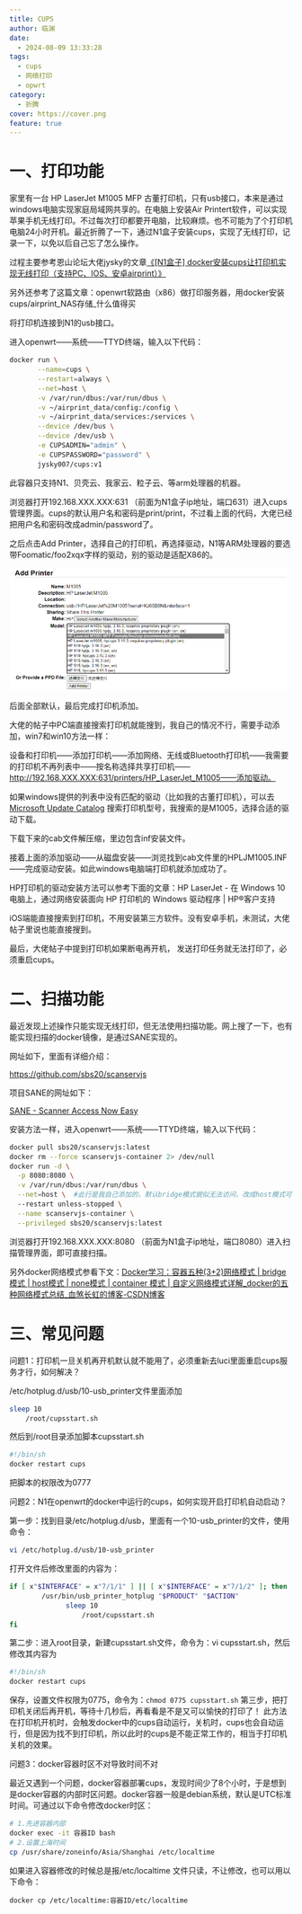 ```yaml
---
title: CUPS
author: 临渊
date:
  - 2024-08-09 13:33:28
tags:
  - cups
  - 网络打印
  - opwrt
category: 
  - 折腾
cover: https://cover.png
feature: true
---
```



# 一、打印功能

家里有一台 HP LaserJet M1005 MFP 古董打印机，只有usb接口，本来是通过windows电脑实现家庭局域网共享的。在电脑上安装Air Printert软件，可以实现苹果手机无线打印。不过每次打印都要开电脑，比较麻烦。也不可能为了个打印机电脑24小时开机。最近折腾了一下，通过N1盒子安装cups，实现了无线打印，记录一下，以免以后自己忘了怎么操作。

过程主要参考恩山论坛大佬jysky的文章[《[N1盒子] docker安装cups让打印机实现无线打印（支持PC、IOS、安卓airprint）》](https://www.right.com.cn/forum/thread-8220309-1-1.html)

另外还参考了这篇文章：openwrt软路由（x86）做打印服务器，用docker安装cups/airprint_NAS存储_什么值得买

将打印机连接到N1的usb接口。

进入openwrt——系统——TTYD终端，输入以下代码：

```bash
docker run \
       --name=cups \
       --restart=always \
       --net=host \
       -v /var/run/dbus:/var/run/dbus \
       -v ~/airprint_data/config:/config \
       -v ~/airprint_data/services:/services \
       --device /dev/bus \
       --device /dev/usb \
       -e CUPSADMIN="admin" \
       -e CUPSPASSWORD="password" \
       jysky007/cups:v1
```


此容器只支持N1、贝壳云、我家云、粒子云、等arm处理器的机器。

浏览器打开192.168.XXX.XXX:631 （前面为N1盒子ip地址，端口631）进入cups管理界面。cups的默认用户名和密码是print/print，不过看上面的代码，大佬已经把用户名和密码改成admin/password了。

之后点击Add Printer，选择自己的打印机，再选择驱动，N1等ARM处理器的要选带Foomatic/foo2xqx字样的驱动，别的驱动是适配X86的。

![img](https://raw.githubusercontent.com/anaconda110/MyPic/img/img/a0661f0e6e3ef787932c54e8100a4a79.png)

后面全部默认，最后完成打印机添加。

大佬的帖子中PC端直接搜索打印机就能搜到，我自己的情况不行，需要手动添加，win7和win10方法一样：

设备和打印机——添加打印机——添加网络、无线或Bluetooth打印机——我需要的打印机不再列表中——按名称选择共享打印机——http://192.168.XXX.XXX:631/printers/HP_LaserJet_M1005——添加驱动。 

如果windows提供的列表中没有匹配的驱动（比如我的古董打印机），可以去[Microsoft Update Catalog](http://catalog.update.microsoft.com/) 搜索打印机型号，我搜索的是M1005，选择合适的驱动下载。



下载下来的cab文件解压缩，里边包含inf安装文件。

接着上面的添加驱动——从磁盘安装——浏览找到cab文件里的HPLJM1005.INF——完成驱动安装。如此windows电脑端打印机就添加成功了。

HP打印机的驱动安装方法可以参考下面的文章：HP LaserJet - 在 Windows 10 电脑上，通过网络安装面向 HP 打印机的 Windows 驱动程序 | HP®客户支持

iOS端能直接搜索到打印机，不用安装第三方软件。没有安卓手机，未测试，大佬帖子里说也能直接搜到。

最后，大佬帖子中提到打印机如果断电再开机， 发送打印任务就无法打印了，必须重启cups。

# 二、扫描功能

最近发现上述操作只能实现无线打印，但无法使用扫描功能。网上搜了一下，也有能实现扫描的docker镜像，是通过SANE实现的。

网址如下，里面有详细介绍：

https://github.com/sbs20/scanservjs

项目SANE的网址如下：

[SANE - Scanner Access Now Easy](http://www.sane-project.org/)

安装方法一样，进入openwrt——系统——TTYD终端，输入以下代码：



```bash
docker pull sbs20/scanservjs:latest
docker rm --force scanservjs-container 2> /dev/null
docker run -d \
  -p 8080:8080 \
  -v /var/run/dbus:/var/run/dbus \
  --net=host \  #此行是我自己添加的，默认bridge模式貌似无法访问，改成host模式可行
  --restart unless-stopped \
  --name scanservjs-container \
  --privileged sbs20/scanservjs:latest
```


浏览器打开192.168.XXX.XXX:8080 （前面为N1盒子ip地址，端口8080）进入扫描管理界面，即可直接扫描。

另外docker网络模式参看下文：[Docker学习：容器五种(3+2)网络模式 | bridge模式 | host模式 | none模式 | container 模式 | 自定义网络模式详解_docker的五种网络模式总结_血煞长虹的博客-CSDN博客](https://blog.csdn.net/succing/article/details/122433770?spm=1001.2014.3001.5506)

# 三、常见问题

问题1：打印机一旦关机再开机默认就不能用了，必须重新去luci里面重启cups服务才行，如何解决？

/etc/hotplug.d/usb/10-usb_printer文件里面添加

```bash
sleep 10
    /root/cupsstart.sh
```

然后到/root目录添加脚本cupsstart.sh

```bash 
#!/bin/sh
docker restart cups
```


把脚本的权限改为0777

问题2：N1在openwrt的docker中运行的cups，如何实现开启打印机自动启动？

第一步：找到目录/etc/hotplug.d/usb，里面有一个10-usb_printer的文件，使用命令：



```bash
vi /etc/hotplug.d/usb/10-usb_printer
```



打开文件后修改里面的内容为：

```bash
if [ x"$INTERFACE" = x"7/1/1" ] || [ x"$INTERFACE" = x"7/1/2" ]; then
        /usr/bin/usb_printer_hotplug "$PRODUCT" "$ACTION"
              sleep 10
                  /root/cupsstart.sh
fi
```


第二步：进入root目录，新建cupsstart.sh文件，命令为：vi cupsstart.sh，然后修改其内容为

```bash
#!/bin/sh
docker restart cups
```

保存，设置文件权限为0775，命令为：```chmod 0775 cupsstart.sh```
第三步，把打印机关闭后再开机，等待十几秒后，再看看是不是又可以愉快的打印了！
此方法在打印机开机时，会触发docker中的cups自动运行，关机时，cups也会自动运行，但是因为找不到打印机，所以此时的cups是不能正常工作的，相当于打印机关机的效果。

问题3：docker容器时区不对导致时间不对

最近又遇到一个问题，docker容器部署cups，发现时间少了8个小时，于是想到是docker容器的内部时区问题。docker容器一般是debian系统，默认是UTC标准时间。可通过以下命令修改docker时区：

```bash
# 1.先进容器内部
docker exec -it 容器ID bash   
# 2.设置上海时间
cp /usr/share/zoneinfo/Asia/Shanghai /etc/localtime
```
如果进入容器修改的时候总是报/etc/localtime 文件只读，不让修改，也可以用以下命令：

```docker cp /etc/localtime:容器ID/etc/localtime```
